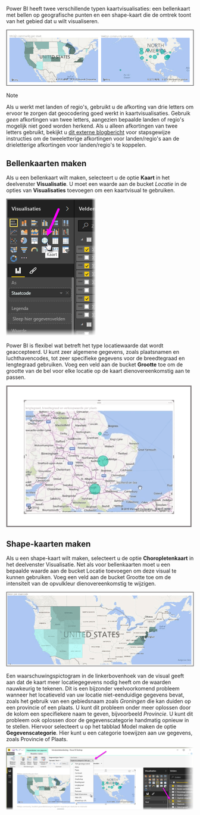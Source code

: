 Power BI heeft twee verschillende typen kaartvisualisaties: een bellenkaart met bellen op geografische punten en een shape-kaart die de omtrek toont van het gebied dat u wilt visualiseren.

![](media/3-5-create-map-visualizations/3-5_1.png)

> [!NOTE]
> Als u werkt met landen of regio's, gebruikt u de afkorting van drie letters om ervoor te zorgen dat geocodering goed werkt in kaartvisualisaties. Gebruik *geen* afkortingen van twee letters, aangezien bepaalde landen of regio's mogelijk niet goed worden herkend.
> Als u alleen afkortingen van twee letters gebruikt, bekijkt u [dit externe blogbericht](https://blog.ailon.org/how-to-display-2-letter-country-data-on-a-power-bi-map-85fc738497d6#.yudauacxp) voor stapsgewijze instructies om de tweeletterige afkortingen voor landen/regio's aan de drieletterige afkortingen voor landen/regio's te koppelen.
> 
> 

## <a name="create-bubble-maps"></a>Bellenkaarten maken
Als u een bellenkaart wilt maken, selecteert u de optie **Kaart** in het deelvenster **Visualisatie**. U moet een waarde aan de bucket *Locatie* in de opties van **Visualisaties** toevoegen om een kaartvisual te gebruiken.

![](media/3-5-create-map-visualizations/3-5_2.png)

Power BI is flexibel wat betreft het type locatiewaarde dat wordt geaccepteerd. U kunt zeer algemene gegevens, zoals plaatsnamen en luchthavencodes, tot zeer specifieke gegevens voor de breedtegraad en lengtegraad gebruiken. Voeg een veld aan de bucket **Grootte** toe om de grootte van de bel voor elke locatie op de kaart dienovereenkomstig aan te passen.

![](media/3-5-create-map-visualizations/3-5_3.png)

## <a name="create-shape-maps"></a>Shape-kaarten maken
Als u een shape-kaart wilt maken, selecteert u de optie **Choropletenkaart** in het deelvenster Visualisatie. Net als voor bellenkaarten moet u een bepaalde waarde aan de bucket Locatie toevoegen om deze visual te kunnen gebruiken. Voeg een veld aan de bucket Grootte toe om de intensiteit van de opvulkleur dienovereenkomstig te wijzigen.

![](media/3-5-create-map-visualizations/3-5_4.png)

Een waarschuwingspictogram in de linkerbovenhoek van de visual geeft aan dat de kaart meer locatiegegevens nodig heeft om de waarden nauwkeurig te tekenen. Dit is een bijzonder veelvoorkomend probleem wanneer het locatieveld van uw locatie niet-eenduidige gegevens bevat, zoals het gebruik van een gebiedsnaam zoals *Groningen* die kan duiden op een provincie of een plaats. U kunt dit probleem onder meer oplossen door de kolom een specifiekere naam te geven, bijvoorbeeld *Provincie*. U kunt dit probleem ook oplossen door de gegevenscategorie handmatig opnieuw in te stellen. Hiervoor selecteert u op het tabblad Model maken de optie **Gegevenscategorie**. Hier kunt u een categorie toewijzen aan uw gegevens, zoals Provincie of Plaats.

![](media/3-5-create-map-visualizations/3-5_5.png)

